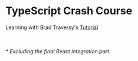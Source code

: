 # TypeScript Crash Course 
Learning with Brad Traversy's <a href="https://www.youtube.com/watch?v=BCg4U1FzODs">Tutorial</a>

<br><br>
<em>* Excluding the final React integration part.</em>
